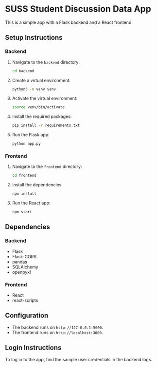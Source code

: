 # SUSS Student Discussion Data App

This is a simple app with a Flask backend and a React frontend.

## Setup Instructions

### Backend

1.  Navigate to the `backend` directory:

    ```bash
    cd backend
    ```
2.  Create a virtual environment:

    ```bash
    python3 -m venv venv
    ```
3.  Activate the virtual environment:

    ```bash
    source venv/bin/activate
    ```
4.  Install the required packages:

    ```bash
    pip install -r requirements.txt
    ```
5.  Run the Flask app:

    ```bash
    python app.py
    ```

### Frontend

1.  Navigate to the `frontend` directory:

    ```bash
    cd frontend
    ```
2.  Install the dependencies:

    ```bash
    npm install
    ```
3.  Run the React app:

    ```bash
    npm start
    ```

## Dependencies

### Backend

*   Flask
*   Flask-CORS
*   pandas
*   SQLAlchemy
*   openpyxl

### Frontend

*   React
*   react-scripts

## Configuration

*   The backend runs on `http://127.0.0.1:5000`.
*   The frontend runs on `http://localhost:3000`.

## Login Instructions

To log in to the app, find the sample user credentials in the backend logs.
